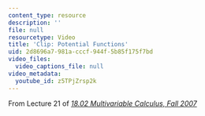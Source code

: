 ```yaml
---
content_type: resource
description: ''
file: null
resourcetype: Video
title: 'Clip: Potential Functions'
uid: 2d8696a7-981a-cccf-944f-5b85f175f7bd
video_files:
  video_captions_file: null
video_metadata:
  youtube_id: z5TPjZrsp2k
---
```


From Lecture 21 of [_18.02 Multivariable Calculus, Fall 2007_](/courses/18-02-multivariable-calculus-fall-2007/pages/video-lectures)
